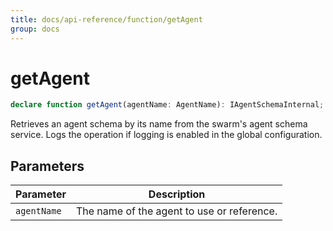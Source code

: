 ```yaml
---
title: docs/api-reference/function/getAgent
group: docs
---
```


# getAgent

```ts
declare function getAgent(agentName: AgentName): IAgentSchemaInternal;
```

Retrieves an agent schema by its name from the swarm's agent schema service.
Logs the operation if logging is enabled in the global configuration.

## Parameters

| Parameter | Description |
|-----------|-------------|
| `agentName` | The name of the agent to use or reference. |
